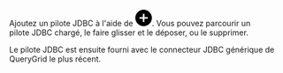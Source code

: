 Ajoutez un pilote JDBC à l'aide de ![Plus icon to add item](Images/ebt1659745488877.svg). Vous pouvez parcourir un pilote JDBC chargé, le faire glisser et le déposer, ou le supprimer.

Le pilote JDBC est ensuite fourni avec le connecteur JDBC générique de QueryGrid le plus récent.
